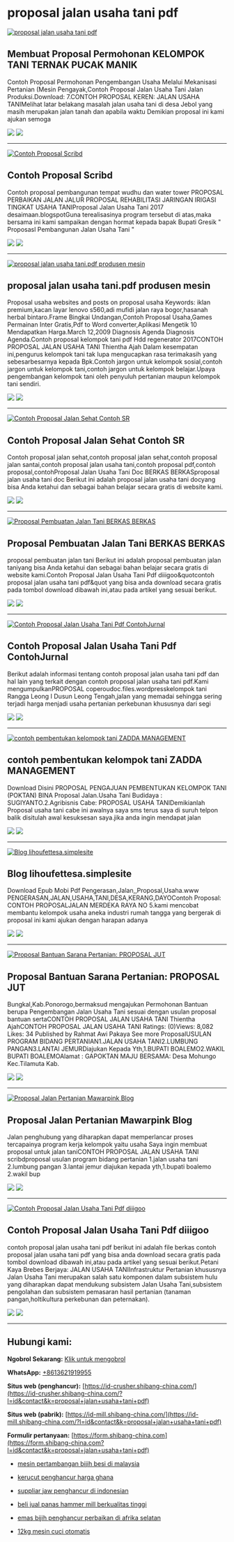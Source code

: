 # proposal jalan usaha tani pdf

<a href="https://swt.shibang-china.com/?l=id&img&k=proposal+jalan+usaha+tani+pdf" target="_blank">![proposal jalan usaha tani pdf](http://static.shibang-china.com/all-800x300/802.jpg)</a>

## Membuat Proposal Permohonan KELOMPOK TANI TERNAK PUCAK MANIK
Contoh Proposal Permohonan Pengembangan Usaha Melalui Mekanisasi Pertanian (Mesin Pengayak,Contoh Proposal Jalan Usaha Tani Jalan Produksi.Download: 7.CONTOH PROPOSAL KEREN: JALAN USAHA TANIMelihat latar belakang masalah jalan usaha tani di desa Jebol yang masih merupakan jalan tanah dan apabila waktu Demikian proposal ini kami ajukan semoga


<a href="https://whatsapp.shibangsoft.com/WhatsApp.php" target="_blank" title="WhatsApp">![](http://static.shibang-china.com/icon/whatsapp.png)</a> <a href="https://swt.shibang-china.com/?l=id&icon&k=proposal+jalan+usaha+tani+pdf" target="_blank">![](http://static.shibang-china.com/icon/chat-id.png)</a>

---

<a href="https://swt.shibang-china.com/?l=id&img&k=proposal+jalan+usaha+tani+pdf" target="_blank">![Contoh Proposal Scribd](http://static.shibang-china.com/all-800x300/46.jpg)</a>

## Contoh Proposal Scribd
Contoh proposal pembangunan tempat wudhu dan water tower PROPOSAL PERBAIKAN JALAN JALUR PROPOSAL REHABILITASI JARINGAN IRIGASI TINGKAT USAHA TANIProposal Jalan Usaha Tani 2017 desaimaan.blogspotGuna terealisasinya program tersebut di atas,maka bersama ini kami sampaikan dengan hormat kepada bapak Bupati Gresik " Proposasl Pembangunan Jalan Usaha Tani "


<a href="https://whatsapp.shibangsoft.com/WhatsApp.php" target="_blank" title="WhatsApp">![](http://static.shibang-china.com/icon/whatsapp.png)</a> <a href="https://swt.shibang-china.com/?l=id&icon&k=proposal+jalan+usaha+tani+pdf" target="_blank">![](http://static.shibang-china.com/icon/chat-id.png)</a>

---

<a href="https://swt.shibang-china.com/?l=id&img&k=proposal+jalan+usaha+tani+pdf" target="_blank">![proposal jalan usaha tani.pdf produsen mesin](http://static.shibang-china.com/all-800x300/824.jpg)</a>

## proposal jalan usaha tani.pdf produsen mesin
Proposal usaha websites and posts on proposal usaha Keywords: iklan premium,kacan layar lenovo s560,adi mufidi jalan raya bogor,hasanah herbal bintaro.Frame Bingkai Undangan,Contoh Proposal Usaha,Games Permainan Inter Gratis,Pdf to Word converter,Aplikasi Mengetik 10 Mendapatkan Harga.March 12,2009 Diagnosis Agenda Diagnosis Agenda.Contoh proposal kelompok tani pdf Hdd regenerator 2017CONTOH PROPOSAL JALAN USAHA TANI Thientha Ajah Dalam kesempatan ini,pengurus kelompok tani tak lupa mengucapkan rasa terimakasih yang sebesarbesarnya kepada Bpk.Contoh jargon untuk kelompok sosial,contoh jargon untuk kelompok tani,contoh jargon untuk kelompok belajar.Upaya pengembangan kelompok tani oleh penyuluh pertanian maupun kelompok tani sendiri.


<a href="https://whatsapp.shibangsoft.com/WhatsApp.php" target="_blank" title="WhatsApp">![](http://static.shibang-china.com/icon/whatsapp.png)</a> <a href="https://swt.shibang-china.com/?l=id&icon&k=proposal+jalan+usaha+tani+pdf" target="_blank">![](http://static.shibang-china.com/icon/chat-id.png)</a>

---

<a href="https://swt.shibang-china.com/?l=id&img&k=proposal+jalan+usaha+tani+pdf" target="_blank">![Contoh Proposal Jalan Sehat Contoh SR](http://static.shibang-china.com/all-800x300/2.jpg)</a>

## Contoh Proposal Jalan Sehat Contoh SR
Contoh proposal jalan sehat,contoh proposal jalan sehat,contoh proposal jalan santai,contoh proposal jalan usaha tani,contoh proposal pdf,contoh proposal,contohProposal Jalan Usaha Tani Doc BERKAS BERKASproposal jalan usaha tani doc Berikut ini adalah proposal jalan usaha tani docyang bisa Anda ketahui dan sebagai bahan belajar secara gratis di website kami.


<a href="https://whatsapp.shibangsoft.com/WhatsApp.php" target="_blank" title="WhatsApp">![](http://static.shibang-china.com/icon/whatsapp.png)</a> <a href="https://swt.shibang-china.com/?l=id&icon&k=proposal+jalan+usaha+tani+pdf" target="_blank">![](http://static.shibang-china.com/icon/chat-id.png)</a>

---

<a href="https://swt.shibang-china.com/?l=id&img&k=proposal+jalan+usaha+tani+pdf" target="_blank">![Proposal Pembuatan Jalan Tani BERKAS BERKAS](http://static.shibang-china.com/all-800x300/678.jpg)</a>

## Proposal Pembuatan Jalan Tani BERKAS BERKAS
proposal pembuatan jalan tani Berikut ini adalah proposal pembuatan jalan taniyang bisa Anda ketahui dan sebagai bahan belajar secara gratis di website kami.Contoh Proposal Jalan Usaha Tani Pdf diiigoo&quotcontoh proposal jalan usaha tani pdf&quot yang bisa anda download secara gratis pada tombol download dibawah ini,atau pada artikel yang sesuai berikut.


<a href="https://whatsapp.shibangsoft.com/WhatsApp.php" target="_blank" title="WhatsApp">![](http://static.shibang-china.com/icon/whatsapp.png)</a> <a href="https://swt.shibang-china.com/?l=id&icon&k=proposal+jalan+usaha+tani+pdf" target="_blank">![](http://static.shibang-china.com/icon/chat-id.png)</a>

---

<a href="https://swt.shibang-china.com/?l=id&img&k=proposal+jalan+usaha+tani+pdf" target="_blank">![Contoh Proposal Jalan Usaha Tani Pdf ContohJurnal](http://static.shibang-china.com/all-800x300/653.jpg)</a>

## Contoh Proposal Jalan Usaha Tani Pdf ContohJurnal
Berikut adalah informasi tentang contoh proposal jalan usaha tani pdf dan hal lain yang terkait dengan contoh proposal jalan usaha tani pdf.Kami mengumpulkanPROPOSAL coperoudoc.files.wordpresskelompok tani Rangga Leong I Dusun Leong Tengah,jalan yang memadai sehingga sering terjadi harga menjadi usaha pertanian perkebunan khususnya dari segi


<a href="https://whatsapp.shibangsoft.com/WhatsApp.php" target="_blank" title="WhatsApp">![](http://static.shibang-china.com/icon/whatsapp.png)</a> <a href="https://swt.shibang-china.com/?l=id&icon&k=proposal+jalan+usaha+tani+pdf" target="_blank">![](http://static.shibang-china.com/icon/chat-id.png)</a>

---

<a href="https://swt.shibang-china.com/?l=id&img&k=proposal+jalan+usaha+tani+pdf" target="_blank">![contoh pembentukan kelompok tani ZADDA MANAGEMENT](http://static.shibang-china.com/all-800x300/446.jpg)</a>

## contoh pembentukan kelompok tani ZADDA MANAGEMENT
Download Disini PROPOSAL PENGAJUAN PEMBENTUKAN KELOMPOK TANI (POKTAN) BINA Proposal Jalan.Usaha Tani Budidaya : SUGIYANTO.2.Agribisnis Cabe: PROPOSAL USAHA TANIDemikianlah Proposal usaha tani cabe ini awalnya saya sms terus saya di suruh telpon balik disitulah awal kesuksesan saya.jika anda ingin mendapat jalan


<a href="https://whatsapp.shibangsoft.com/WhatsApp.php" target="_blank" title="WhatsApp">![](http://static.shibang-china.com/icon/whatsapp.png)</a> <a href="https://swt.shibang-china.com/?l=id&icon&k=proposal+jalan+usaha+tani+pdf" target="_blank">![](http://static.shibang-china.com/icon/chat-id.png)</a>

---

<a href="https://swt.shibang-china.com/?l=id&img&k=proposal+jalan+usaha+tani+pdf" target="_blank">![Blog lihoufettesa.simplesite](http://static.shibang-china.com/all-800x300/349.jpg)</a>

## Blog lihoufettesa.simplesite
Download Epub Mobi Pdf Pengerasan,Jalan,,Proposal,Usaha.www PENGERASAN,JALAN,USAHA,TANI,DESA,KERANG,DAYOContoh Proposal: CONTOH PROPOSALJALAN MERDEKA RAYA NO 5.kami mencobat membantu kelompok usaha aneka industri rumah tangga yang bergerak di proposal ini kami ajukan dengan harapan adanya


<a href="https://whatsapp.shibangsoft.com/WhatsApp.php" target="_blank" title="WhatsApp">![](http://static.shibang-china.com/icon/whatsapp.png)</a> <a href="https://swt.shibang-china.com/?l=id&icon&k=proposal+jalan+usaha+tani+pdf" target="_blank">![](http://static.shibang-china.com/icon/chat-id.png)</a>

---

<a href="https://swt.shibang-china.com/?l=id&img&k=proposal+jalan+usaha+tani+pdf" target="_blank">![Proposal Bantuan Sarana Pertanian: PROPOSAL JUT](http://static.shibang-china.com/all-800x300/265.jpg)</a>

## Proposal Bantuan Sarana Pertanian: PROPOSAL JUT
Bungkal,Kab.Ponorogo,bermaksud mengajukan Permohonan Bantuan berupa Pengembangan Jalan Usaha Tani sesuai dengan usulan proposal bantuan sertaCONTOH PROPOSAL JALAN USAHA TANI Thientha AjahCONTOH PROPOSAL JALAN USAHA TANI Ratings: (0)Views: 8,082 Likes: 34 Published by Rahmat Awi Pakaya See more ProposalUSULAN PROGRAM BIDANG PERTANIAN1.JALAN USAHA TANI2.LUMBUNG PANGAN3.LANTAI JEMURDiajukan Kepada Yth,1.BUPATI BOALEMO2.WAKIL BUPATI BOALEMOAlamat : GAPOKTAN MAJU BERSAMA: Desa Mohungo Kec.Tilamuta Kab.


<a href="https://whatsapp.shibangsoft.com/WhatsApp.php" target="_blank" title="WhatsApp">![](http://static.shibang-china.com/icon/whatsapp.png)</a> <a href="https://swt.shibang-china.com/?l=id&icon&k=proposal+jalan+usaha+tani+pdf" target="_blank">![](http://static.shibang-china.com/icon/chat-id.png)</a>

---

<a href="https://swt.shibang-china.com/?l=id&img&k=proposal+jalan+usaha+tani+pdf" target="_blank">![Proposal Jalan Pertanian Mawarpink Blog](http://static.shibang-china.com/all-800x300/590.jpg)</a>

## Proposal Jalan Pertanian Mawarpink Blog
Jalan penghubung yang diharapkan dapat memperlancar proses tercapainya program kerja kelompok yaitu usaha Saya ingin membuat proposal untuk jalan taniCONTOH PROPOSAL JALAN USAHA TANI scribdproposal usulan program bidang pertanian 1.jalan usaha tani 2.lumbung pangan 3.lantai jemur diajukan kepada yth,1.bupati boalemo 2.wakil bup


<a href="https://whatsapp.shibangsoft.com/WhatsApp.php" target="_blank" title="WhatsApp">![](http://static.shibang-china.com/icon/whatsapp.png)</a> <a href="https://swt.shibang-china.com/?l=id&icon&k=proposal+jalan+usaha+tani+pdf" target="_blank">![](http://static.shibang-china.com/icon/chat-id.png)</a>

---

<a href="https://swt.shibang-china.com/?l=id&img&k=proposal+jalan+usaha+tani+pdf" target="_blank">![Contoh Proposal Jalan Usaha Tani Pdf diiigoo](http://static.shibang-china.com/all-800x300/1210.jpg)</a>

## Contoh Proposal Jalan Usaha Tani Pdf diiigoo
contoh proposal jalan usaha tani pdf berikut ini adalah file berkas contoh proposal jalan usaha tani pdf yang bisa anda download secara gratis pada tombol download dibawah ini,atau pada artikel yang sesuai berikut.Petani Kaya Brebes Berjaya: JALAN USAHA TANIInfrastruktur Pertanian khususnya Jalan Usaha Tani merupakan salah satu komponen dalam subsistem hulu yang diharapkan dapat mendukung subsistem Jalan Usaha Tani,subsistem pengolahan dan subsistem pemasaran hasil pertanian (tanaman pangan,holtikultura perkebunan dan peternakan).


<a href="https://whatsapp.shibangsoft.com/WhatsApp.php" target="_blank" title="WhatsApp">![](http://static.shibang-china.com/icon/whatsapp.png)</a> <a href="https://swt.shibang-china.com/?l=id&icon&k=proposal+jalan+usaha+tani+pdf" target="_blank">![](http://static.shibang-china.com/icon/chat-id.png)</a>

---
## Hubungi kami:

**Ngobrol Sekarang:** [Klik untuk mengobrol](https://swt.shibang-china.com?l=id&contact&k=proposal+jalan+usaha+tani+pdf)

**WhatsApp:**  [+8613621919955](https://whatsapp.shibangsoft.com/WhatsApp.php)

**Situs web (penghancur):** [https://id-crusher.shibang-china.com/](https://id-crusher.shibang-china.com/?l=id&contact&k=proposal+jalan+usaha+tani+pdf)

**Situs web (pabrik):** [https://id-mill.shibang-china.com/](https://id-mill.shibang-china.com/?l=id&contact&k=proposal+jalan+usaha+tani+pdf)

**Formulir pertanyaan:** [https://form.shibang-china.com](https://form.shibang-china.com?l=id&contact&k=proposal+jalan+usaha+tani+pdf)

* [mesin pertambangan bijih besi di malaysia](../42/mesin%20pertambangan%20bijih%20besi%20di%20malaysia.md)

* [kerucut penghancur harga ghana](../43/kerucut%20penghancur%20harga%20ghana.md)

* [suppliar jaw penghancur di indonesian](../44/suppliar%20jaw%20penghancur%20di%20indonesian.md)

* [beli jual panas hammer mill berkualitas tinggi](../48/beli%20jual%20panas%20hammer%20mill%20berkualitas%20tinggi.md)

* [emas bijih penghancur perbaikan di afrika selatan](../42/emas%20bijih%20penghancur%20perbaikan%20di%20afrika%20selatan.md)

* [12kg mesin cuci otomatis](../42/12kg%20mesin%20cuci%20otomatis.md)